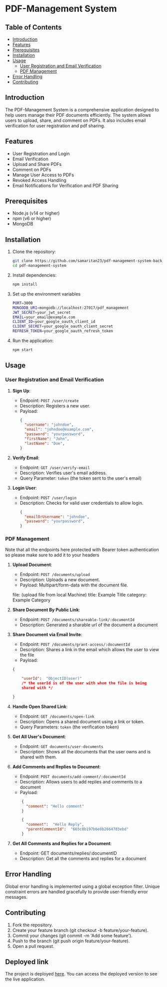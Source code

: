 # PDF-Management System

## Table of Contents

- [Introduction](#introduction)
- [Features](#features)
- [Prerequisites](#prerequisites)
- [Installation](#installation)
- [Usage](#usage)
  - [User Registration and Email Verification](#user-registration-and-email-verification)
  - [PDF Management](#pdf-management)
- [Error Handling](#error-handling)
- [Contributing](#contributing)
## Introduction

The PDF-Management System is a comprehensive application designed to help users manage their PDF documents efficiently. The system allows users to upload, share, and comment on PDFs. It also includes email verification for user registration and pdf sharing.

## Features

- User Registration and Login
- Email Verification
- Upload and Share PDFs
- Comment on PDFs
- Manage User Access to PDFs
- Revoked Access Handling
- Email Notifications for Verification and PDF Sharing

## Prerequisites

- Node.js (v14 or higher)
- npm (v6 or higher)
- MongoDB

## Installation

1.  Clone the repository:

    ```bash
    git clone https://github.com/samaritan23/pdf-management-system-backend.git
    cd pdf-management-system
    ```

2. Install dependencies:

    ```bash
    npm install
    ```

3. Set up the environment variables
    ```bash
    PORT=3000
    MONGODB_URI=mongodb://localhost:27017/pdf_management
    JWT_SECRET=your_jwt_secret
    EMAIL=your_email@example.com
    CLIENT_ID=your_google_oauth_client_id
    CLIENT_SECRET=your_google_oauth_client_secret
    REFRESH_TOKEN=your_google_oauth_refresh_token
    ```
4. Run the application:

    ```bash
    npm start
    ```

## Usage

### User Registration and Email Verification

1.  **Sign Up**:

    - Endpoint: `POST /user/create`
    - Description: Registers a new user.
    - Payload:
      ```json
      {
        "username": "johndoe",
        "email": "johndoe@example.com",
        "password": "yourpassword",
        "firstName": "John",
        "lastName": "Doe",
      }
      ```
2.  **Verify Email**:

    - Endpoint: `GET /user/verify-email`
    - Description: Verifies user's email address.
    - Query Parameter: `token` (the token sent to the user's email)

3.  **Login User**:

    - Endpoint: `POST /user/login`
    - Description: Checks for valid user credentials to allow login.
      ```json
      {
        "emailOrUsername": "johndoe",
        "password": "yourpassword",
      }
      ```

### PDF Management

Note that all the endpoints here protected with Bearer token authentication so please make sure to add it to your headers

1.  **Upload Document**:

    - Endpoint: `POST /documents/upload`
    - Description: Uploads a new document.
    - Payload: Multipart/form-data with the document file.

    file: (upload file from local Machine)
    title: Example Title
    category: Example Category

2.  **Share Document By Public Link**:

    - Endpoint: `POST /documents/shareable-link/:documentId`
    - Description: Generated a sharable url of the document a document

3.  **Share Document via Email Invite**:
    - Endpoint: `POST /documents/grant-access/:documentId`
    - Description: Shares a link in the email which allows the user to view the file
    - Payload:

    ```json
    {

    	"userId":  "ObjectID(user)"
    	/* the userId is of the user with whom the file is being
    	shared with */

    }
    ```

4.  **Handle Open Shared Link**:
    - Endpoint: `GET /documents/open-link`
    - Description: Opens a shared document using a link or token.
    - Query Parameters: `token` (the verification token)

5.  **Get All User's Document**:
    - Endpoint: `GET documents/user-documents`
    - Description: Shows all the documents that the user owns and is shared with them.

6.  **Add Comments and Replies to Document**:
    - Endpoint: `POST documents/add-comment/:documentId`
    - Description: Allows users to add replies and comments to a document
    - Payload:

    ```json
        {
          "comment": "Hello comment"
        }
    ```

    ```json
        {
          "comment":  "Hello Reply",
          "parentCommentId":  "665c8b197b6e8b2664783ebd"
        }
    ```

 7. **Get All Comments and Replies for a Document**:
	 -	Endpoint: GET documents/replies/:documentID
	 -	Description: Get all the comments and replies for a document



## Error Handling

Global error handling is implemented using a global exception filter. Unique constraint errors are handled gracefully to provide user-friendly error messages.


## Contributing

1.  Fork the repository.
2.  Create your feature branch (git checkout -b feature/your-feature).
3.  Commit your changes (git commit -m 'Add some feature').
4.  Push to the branch (git push origin feature/your-feature).
5.  Open a pull request.

## Deployed link

The project is deployed [here](https://pdf-management-system-frontend.onrender.com). You can access the deployed version to see the live application.
